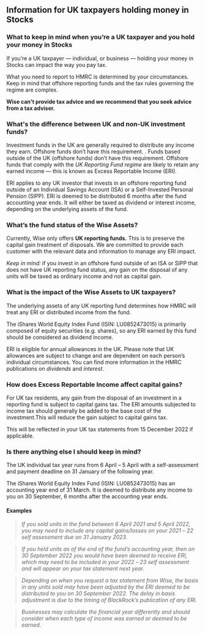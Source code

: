## Information for UK taxpayers holding money in Stocks  
### **What to keep in mind when you’re a UK taxpayer and you hold your money in Stocks**

If you’re a UK taxpayer — individual, or business — holding your money in Stocks can impact the way you pay tax. 

What you need to report to HMRC is determined by your circumstances. Keep in mind that offshore reporting funds and the tax rules governing the regime are complex. 

**Wise can't provide tax advice and we recommend that you seek advice from a tax adviser.**

###  **What's the difference between UK and non-UK investment funds?**

Investment funds in the UK are generally required to distribute any income they earn. Offshore funds don’t have this requirement. . Funds based outside of the UK (offshore funds) don’t have this requirement. Offshore funds that comply with the _UK Reporting Fund regime_ are likely to retain any earned income — this is known as Excess Reportable Income (ERI).

ERI applies to any UK investor that invests in an offshore reporting fund outside of an Individual Savings Account (ISA) or a Self-Invested Personal Pension (SIPP). ERI is deemed to be distributed 6 months after the fund accounting year ends. It will either be taxed as dividend or interest income, depending on the underlying assets of the fund. 

### **What’s the fund status of the Wise Assets?**

Currently, Wise only offers **UK reporting funds.** This is to preserve the capital gain treatment of disposals. We are committed to provide each customer with the relevant data and information to manage any ERI impact. 

_Keep in mind:_ if you invest in an offshore fund outside of an ISA or SIPP that does not have UK reporting fund status, any gain on the disposal of any units will be taxed as ordinary income and not as capital gain. 

### **What is the impact of the Wise Assets to UK taxpayers?**

The underlying assets of any UK reporting fund determines how HMRC will treat any ERI or distributed income from the fund. 

The iShares World Equity Index Fund (ISIN: LU0852473015) is primarily composed of equity securities (e.g. shares), so any ERI earned by this fund should be considered as dividend income. 

ERI is eligible for annual allowances in the UK. Please note that UK allowances are subject to change and are dependent on each person’s individual circumstances. You can find more information in the HMRC publications on _dividends_ and _interest_.

###  **How does Excess Reportable Income affect capital gains?**

For UK tax residents, any gain from the disposal of an investment in a reporting fund is subject to capital gains tax. The ERI amounts subjected to income tax should generally be added to the base cost of the investment.This will reduce the gain subject to capital gains tax.

This will be reflected in your UK tax statements from 15 December 2022 if applicable.

###  **Is there anything else I should keep in mind?**

The UK individual tax year runs from 6 April _–_ 5 April with a self-assessment and payment deadline on 31 January of the following year. 

The iShares World Equity Index Fund (ISIN: LU0852473015) has an accounting year end of 31 March. It is deemed to distribute any income to you on 30 September, 6 months after the accounting year ends. 

#### **Examples**

>  _If you sold units in the fund between 6 April 2021 and 5 April 2022, you may need to include any capital gains/losses on your 2021_ _–_ _22 self assessment due on 31 January 2023._

>  _If you held units as of the end of the fund’s accounting year, then on 30 September 2022 you would have been deemed to receive ERI, which may need to be included in your 2022_ _–_ _23 self assessment and will appear on your tax statement next year._

>  _Depending on when you request a tax statement from Wise, the basis in any units sold may have been adjusted by the ERI deemed to be distributed to you on 30 September 2022. The delay in basis adjustment is due to the timing of BlackRock’s publication of any ERI._

>  _Businesses may calculate the financial year differently and should consider when each type of income was earned or deemed to be earned._